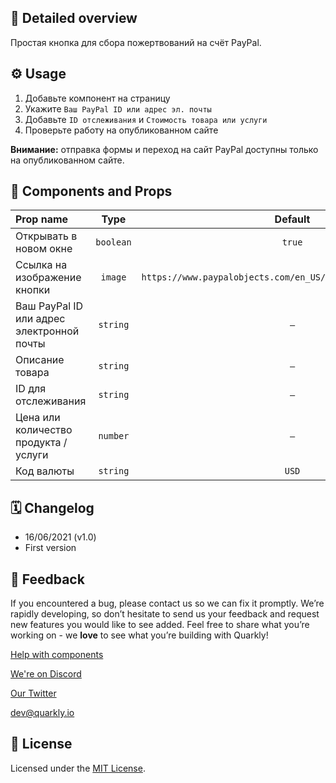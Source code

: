 ## 📖 Detailed overview

Простая кнопка для сбора пожертвований на счёт PayPal.

## ⚙️ Usage

1.  Добавьте компонент на страницу
2.  Укажите `Ваш PayPal ID или адрес эл. почты`
3.  Добавьте `ID отслеживания` и `Стоимость товара или услуги`
4.  Проверьте работу на опубликованном сайте

**Внимание:** отправка формы и переход на сайт PayPal доступны только на опубликованном сайте.

## 🧩 Components and Props

| Prop name                                 |   Type    |                            Default                            |
| :---------------------------------------- | :-------: | :-----------------------------------------------------------: |
| Открывать в новом окне                    | `boolean` |                            `true`                             |
| Ссылка на изображение кнопки              |  `image`  | `https://www.paypalobjects.com/en_US/i/btn/btn_donate_LG.gif` |
| Ваш PayPal ID или адрес электронной почты | `string`  |                              `–`                              |
| Описание товара                           | `string`  |                              `–`                              |
| ID для отслеживания                       | `string`  |                              `–`                              |
| Цена или количество продукта / услуги     | `number`  |                              `–`                              |
| Код валюты                                | `string`  |                             `USD`                             |

## 🗓 Changelog

-   16/06/2021 (v1.0)
-   First version

## 📮 Feedback

If you encountered a bug, please contact us so we can fix it promptly. We’re rapidly developing, so don’t hesitate to send us your feedback and request new features you would like to see added. Feel free to share what you’re working on - we **love** to see what you’re building with Quarkly!

[Help with components](https://community.quarkly.io/c/requests/11)

[We're on Discord](https://discord.gg/SuF9vCMJGW)

[Our Twitter](https://twitter.com/quarklyapp)

[dev@quarkly.io](mailto:dev@quarkly.io)

## 📝 License

Licensed under the [MIT License](./LICENSE).
